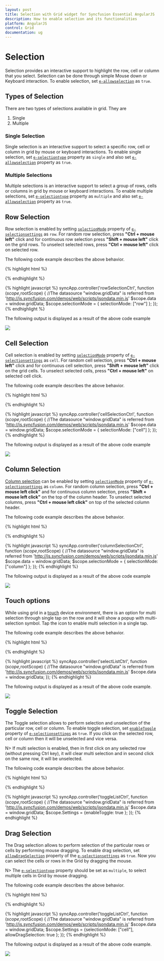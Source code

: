 ```yaml
---
layout: post
title: Selection with Grid widget for Syncfusion Essential AngularJS
description: How to enable selection and its functionalities
platform: AngularJS
control: Grid
documentation: ug
--- 
```

# Selection

Selection provides an interactive support to highlight the row, cell or column that you select. Selection can be done through simple Mouse down or Keyboard interaction. To enable selection, set [`e-allowselection`](http://help.syncfusion.com/api/js/ejgrid#members:allowselection "allowSelection") as `true`. 

## Types of Selection

There are two types of selections available in grid. They are

1. Single 
2. Multiple 

### Single Selection

Single selection is an interactive support to select a specific row, cell or column in grid by mouse or keyboard interactions. To enable single selection, set [`e-selectiontype`](http://help.syncfusion.com/api/js/ejgrid#members:selectiontype "selectionType") property as `single` and also set [`e-allowselection`](http://help.syncfusion.com/api/js/ejgrid#members:allowselection "allowSelection") property as `true`.

### Multiple Selections

Multiple selections is an interactive support to select a group of rows, cells or columns in grid by mouse or keyboard interactions. To enable multiple selections, set [`e-selectiontype`](http://help.syncfusion.com/api/js/ejgrid#members:selectiontype "selectionType") property as `multiple` and also set [`e-allowselection`](http://help.syncfusion.com/api/js/ejgrid#members:allowselection "allowSelection") property as `true`.

## Row Selection

Row selection is enabled by setting [`selectionMode`](http://help.syncfusion.com/api/js/ejgrid#members:selectionsettings-selectionmode "selectionMode") property of [`e-selectionsettings`](http://help.syncfusion.com/api/js/ejgrid#members:selectionsettings "selectionSettings") as `row`. For random row selection, press **"Ctrl + mouse left"** click and for continuous row selection press **"Shift + mouse left"** click on the grid rows. To unselect selected rows, press **"Ctrl + mouse left"** click on selected row.

The following code example describes the above behavior.

{% highlight html %}
 <div ng-controller="rowSelectionCtrl">
     <div id="Grid" ej-grid e-datasource="data" e-allowpaging="true" e-allowselection="true" e-selectionsettings="selectionMode" e-selectiontype="multiple">
          <div e-columns>
             <div e-column e-field="OrderID"></div>
             <div e-column e-field="EmployeeID"></div>
             <div e-column e-field="ShipCity"></div>
             <div e-column e-field="ShipCountry"></div>
             <div e-column e-field="Freight"></div>
           </div>
     </div>
 </div>
{% endhighlight %}

{% highlight javascript %}
    syncApp.controller('rowSelectionCtrl', function ($scope,$rootScope) {
       //The datasource "window.gridData" is referred from 'http://js.syncfusion.com/demos/web/scripts/jsondata.min.js'
         $scope.data = window.gridData;
		 $scope.selectionMode = { selectionMode: ["row"] };
      });
{% endhighlight %}

The following output is displayed as a result of the above code example

![](selection_images/selection_img1.png)


## Cell Selection

Cell selection is enabled by setting [`selectionMode`](http://help.syncfusion.com/api/js/ejgrid#members:selectionsettings-selectionmode "selectionMode") property of [`e-selectionsettings`](http://help.syncfusion.com/api/js/ejgrid#members:selectionsettings "selectionSettings") as `cell`. For random cell selection, press **"Ctrl + mouse left"** click and for continuous cell selection, press **"Shift + mouse left"** click on the grid cells. To unselect selected cells, press **"Ctrl + mouse left"** on selected cell click.

The following code example describes the above behavior.

{% highlight html %}
 <div ng-controller="cellSelectionCtrl">
     <div id="Grid" ej-grid e-datasource="data" e-allowpaging="true" e-allowselection="true" e-selectionsettings="selectionMode" e-selectiontype="multiple">
          <div e-columns>
             <div e-column e-field="OrderID"></div>
             <div e-column e-field="EmployeeID"></div>
             <div e-column e-field="ShipCity"></div>
             <div e-column e-field="ShipCountry"></div>
             <div e-column e-field="Freight"></div>
          </div>
     </div>
 </div>
{% endhighlight %}

{% highlight javascript %}
     syncApp.controller('cellSelectionCtrl', function ($scope,$rootScope) {
       //The datasource "window.gridData" is referred from 'http://js.syncfusion.com/demos/web/scripts/jsondata.min.js'
        $scope.data = window.gridData;
		$scope.selectionMode = { selectionMode: ["cell"] };
      });
{% endhighlight %}


The following output is displayed as a result of the above code example

![](selection_images/selection_img2.png)

## Column Selection

[Column selection](http://help.syncfusion.com/api/js/ejgrid#members:selectionsettings-selectionmode "Column selection") can be enabled by setting [`selectionMode`](http://help.syncfusion.com/api/js/ejgrid#members:selectionsettings-selectionmode "selectionMode") property of [`e-selectionsettings`](http://help.syncfusion.com/api/js/ejgrid#members:selectionsettings "selectionSettings") as `column`. For random column selection, press **"Ctrl + mouse left click"** and for continuous column selection, press **"Shift + mouse left click"** on the top of the column header. To unselect selected columns, press **"Ctrl + mouse left click"** on top of the selected column header.

The following code example describes the above behavior.

{% highlight html %}
<div ng-controller="columnSelectionCtrl">
     <div id="Grid" ej-grid e-datasource="data" e-allowpaging="true" e-allowselection="true" e-selectionsettings="selectionMode" e-selectiontype="multiple">
          <div e-columns>
             <div e-column e-field="OrderID"></div>
             <div e-column e-field="EmployeeID"></div>
             <div e-column e-field="ShipCity"></div>
             <div e-column e-field="ShipCountry"></div>
             <div e-column e-field="Freight"></div>
          </div>
     </div>
 </div>
{% endhighlight %}

{% highlight javascript %}
      syncApp.controller('columnSelectionCtrl', function ($scope,$rootScope) {
       //The datasource "window.gridData" is referred from 'http://js.syncfusion.com/demos/web/scripts/jsondata.min.js'
            $scope.data = window.gridData;
		    $scope.selectionMode = { selectionMode: ["column"] };
      });
{% endhighlight %}

The following output is displayed as a result of the above code example

![](selection_images/selection_img4.png)


## Touch options

While using grid in a [touch](http://help.syncfusion.com/api/js/ejgrid#members:enabletouch "touch") device environment, there is an option for multi selection through single tap on the row and it will show a popup with multi-selection symbol. Tap the icon to enable multi selection in a single tap.

The following code example describes the above behavior. 

{% highlight html %}
<div ng-controller="selectListCtrl">
     <div id="Grid" ej-grid e-datasource="data" e-allowpaging="true" e-enabletouch="true" e-allowselection="true" e-selectiontype="multiple">
          <div e-columns>
             <div e-column e-field="OrderID" ></div>
             <div e-column e-field="EmployeeID"></div>
             <div e-column e-field="ShipCity"></div>
             <div e-column e-field="ShipCountry"></div>
             <div e-column e-field="Freight"></div>
          </div>
     </div>
 </div>
{% endhighlight %}

{% highlight javascript %}
      syncApp.controller('selectListCtrl', function ($scope,$rootScope) {
       //The datasource "window.gridData" is referred from 'http://js.syncfusion.com/demos/web/scripts/jsondata.min.js'
        $scope.data = window.gridData;
      });
{% endhighlight %}

The following output is displayed as a result of the above code example.

![](selection_images/selection_img5.png)


## Toggle Selection

The Toggle selection allows to perform selection and unselection of the particular row, cell or column. To enable toggle selection, set [`enableToggle`](http://help.syncfusion.com/api/angular/ejgrid#members:selectionsettings-enabletoggle "enableToggle") property of [`e-selectionsettings`](http://help.syncfusion.com/api/angular/ejgrid#members:selectionsettings "selectionSettings") as `true`. If you click on the selected row, cell or column then it will be unselected and vice versa. 

N> If multi selection is enabled, then in first click on any selected row (without pressing Ctrl key), it will clear multi selection and in second click on the same row, it will be unselected. 

The following code example describes the above behavior. 

{% highlight html %}
<div ng-controller="toggleListCtrl">
     <div id="Grid" ej-grid e-datasource="data" e-allowpaging="true" e-allowselection="true" e-selectionsettings="Settings">
          <div e-columns>
             <div e-column e-field="OrderID" ></div>
             <div e-column e-field="EmployeeID"></div>
             <div e-column e-field="ShipCity"></div>
             <div e-column e-field="ShipCountry"></div>
             <div e-column e-field="Freight"></div>
          </div>
     </div>
 </div>
{% endhighlight %}

{% highlight javascript %}
      syncApp.controller('toggleListCtrl', function ($scope,$rootScope) {
       //The datasource "window.gridData" is referred from 'http://js.syncfusion.com/demos/web/scripts/jsondata.min.js'
        $scope.data = window.gridData;
		$scope.Settings = {enableToggle: true };
      });
{% endhighlight %}


## Drag Selection

The Drag selection allows to perform selection of the particular rows or cells by performing mouse dragging.  To enable drag selection, set [`allowDragSelection`](https://help.syncfusion.com/api/angular/ejgrid#members:selectionsettings-allowdragselection "allowDragSelection") property of the [`e-selectionsettings`](https://help.syncfusion.com/api/angular/ejgrid#members:selectionsettings "e-selectionsettings") as `true`. Now you can select the cells or rows in the Grid by dragging the mouse. 

N> The [`e-selectiontype`](https://help.syncfusion.com/api/angular/ejgrid#members:selectiontype "e-selectiontype") property should be set as `multiple`, to select multiple cells in Grid by mouse dragging. 

The following code example describes the above behavior. 

{% highlight html %}
<div ng-controller="toggleListCtrl">
     <div id="Grid" ej-grid e-datasource="data" e-allowpaging="true" e-allowselection="true" e-selectionsettings="Settings" e-selectiontype="multiple">
          <div e-columns>
             <div e-column e-field="OrderID" ></div>
             <div e-column e-field="EmployeeID"></div>
             <div e-column e-field="ShipCity"></div>
             <div e-column e-field="ShipCountry"></div>
             <div e-column e-field="Freight"></div>
          </div>
     </div>
 </div>
{% endhighlight %}

{% highlight javascript %}
      syncApp.controller('toggleListCtrl', function ($scope,$rootScope) {
       //The datasource "window.gridData" is referred from 'http://js.syncfusion.com/demos/web/scripts/jsondata.min.js'
        $scope.data = window.gridData;
		$scope.Settings = {selectionMode: ["cell"], allowDragSelection: true };
      });
{% endhighlight %}

The following output is displayed as a result of the above code example.

![](selection_images/Selection_img7.png)
